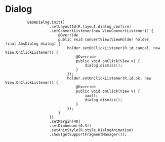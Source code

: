 # Dialog

              BaseDialog.init()
                        .setLayoutId(R.layout.dialog_confirm)
                        .setConvertListener(new ViewConvertListener() {
                            @Override
                            public void convertView(ViewHolder holder, final AbsDialog dialog) {
                                holder.setOnClickListener(R.id.cancel, new View.OnClickListener() {
                                    @Override
                                    public void onClick(View v) {
                                        dialog.dismiss();
                                    }
                                });
                                holder.setOnClickListener(R.id.ok, new View.OnClickListener() {
                                    @Override
                                    public void onClick(View v) {
                                        aaa();
                                        dialog.dismiss();
                                    }
                                });
                            }
                        })
                        .setMargin(40)
                        .setDimAmount(0.3f)
                        .setAnimStyle(R.style.DialogAnimation)
                        .show(getSupportFragmentManager());